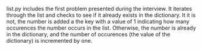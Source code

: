 list.py includes the first problem presented during the interview.  It 
iterates through the list and checks to see if it already exists in the 
dictionary.  It it is not, the number is added a the key with a value of 1
indicating how many occurences the number occurs in the list.  Otherwise,
the number is already in the dictionary, and the number of occurences 
(the value of the dictionary) is incremented by one.


